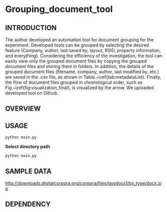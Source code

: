 # Grouping_document_tool

## INTRODUCTION

The author developed an automation tool for document grouping for the experiment. Developed tools can be grouped by selecting the desired feature (Company, author, last saved by, layout, RSID, property information, and everything). Considering the efficiency of the investigation, the tool can easily view only the grouped document files by copying the grouped document files and storing them in folders. In addition, the details of the grouped document files (filename, company, author, last modified by, etc.) are saved in the .csv file, as shown in Table.~\ref{tab:metadataList}. Finally, the flow of document files grouped in chronological order, such as Fig.~\ref{fig:visualization_final}, is visualized by the arrow. We uploaded developed tool on Github.

## OVERVIEW


## USAGE

	python main.py
  
**Select directory path**

	python main.py
  
## SAMPLE DATA

http://downloads.digitalcorpora.org/corpora/files/govdocs1/by_type/docx.zip

## DEPENDENCY
